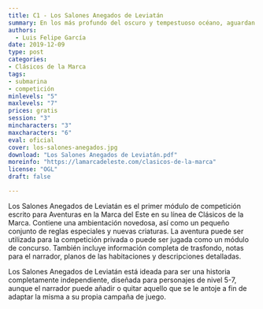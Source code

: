 ```yaml
---
title: C1 - Los Salones Anegados de Leviatán
summary: En los más profundo del oscuro y tempestuoso océano, aguardan los míticos Salones Anegados de Leviatán, ahítos de monstruos terribles, reliquias de otrora y riquezas más allá de lo imaginado.
authors:
  - Luis Felipe García
date: 2019-12-09
type: post
categories:
- Clásicos de la Marca
tags:
- submarina
- competición
minlevels: "5"
maxlevels: "7"
prices: gratis
session: "3"
mincharacters: "3"
maxcharacters: "6"
eval: oficial
cover: los-salones-anegados.jpg
download: "Los Salones Anegados de Leviatán.pdf"
moreinfo: "https://lamarcadeleste.com/clasicos-de-la-marca"
license: "OGL"
draft: false

---
```

Los Salones Anegados de Leviatán es el primer módulo de competición escrito para Aventuras en la Marca del Este en su línea de Clásicos de la Marca. Contiene una ambientación novedosa, así como un pequeño conjunto de reglas especiales y nuevas criaturas. La aventura puede ser utilizada para la  competición privada o puede ser jugada como un módulo de concurso. También incluye información completa de trasfondo, notas para el narrador, planos de las habitaciones y descripciones detalladas.

Los Salones Anegados de Leviatán está ideada para ser una historia completamente independiente, diseñada para personajes de nivel 5-7, aunque el narrador puede añadir o quitar aquello que se le antoje a fin de adaptar la misma a su propia campaña de juego.
